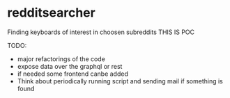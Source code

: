 # redditsearcher
Finding keyboards of interest in choosen subreddits
THIS IS POC

TODO:
- major refactorings of the code
- expose data over the graphql or rest
- if needed some frontend canbe added
- Think about periodically running script and sending mail if something is found
